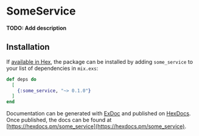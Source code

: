 # SomeService

**TODO: Add description**

## Installation

If [available in Hex](https://hex.pm/docs/publish), the package can be installed
by adding `some_service` to your list of dependencies in `mix.exs`:

```elixir
def deps do
  [
    {:some_service, "~> 0.1.0"}
  ]
end
```

Documentation can be generated with [ExDoc](https://github.com/elixir-lang/ex_doc)
and published on [HexDocs](https://hexdocs.pm). Once published, the docs can
be found at [https://hexdocs.pm/some_service](https://hexdocs.pm/some_service).


